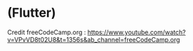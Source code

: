 # (Flutter)

Credit freeCodeCamp.org : https://www.youtube.com/watch?v=VPvVD8t02U8&t=1356s&ab_channel=freeCodeCamp.org
